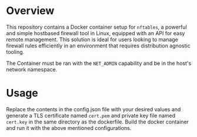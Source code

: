 # Overview
This repository contains a Docker container setup for `nftables`, a powerful and simple hostbased firewall tool in Linux, equipped with an API for easy remote management. This solution is ideal for users looking to manage firewall rules efficiently in an environment that requires distribution agnostic tooling.

The Container must be ran with the `NET_ADMIN` capability and be in the host's network namespace.

# Usage
Replace the contents in the config.json file with your desired values and generate a TLS certificate named `cert.pem` and private key file named `cert.key` in the same directory as the dockerfile. Build the docker container and run it with the above mentioned configurations. 
